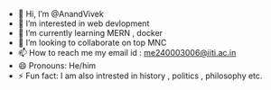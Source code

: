 - 👋 Hi, I’m @AnandVivek
- 👀 I’m interested in web devlopment
- 🌱 I’m currently learning MERN , docker
- 💞️ I’m looking to collaborate on top MNC
- 📫 How to reach me my email id : me240003006@iiti.ac.in
- 😄 Pronouns: He/him
- ⚡ Fun fact: I am also intrested in history , politics , philosophy etc.

<!---
AnandVivek-iiti/AnandVivek-iiti is a ✨ special ✨ repository because its `README.md` (this file) appears on your GitHub profile.
You can click the Preview link to take a look at your changes.
--->
